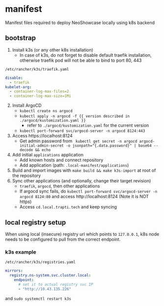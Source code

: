 # manifest

Manifest files required to deploy NeoShowcase locally using k8s backend

## bootstrap

1. Install k3s (or any other k8s installation)
   - In case of k3s, do not forget to disable default traefik installation, otherwise traefik pod will not be able to bind to port 80, 443

`/etc/rancher/k3s/traefik.yaml`
```yaml
disable:
  - traefik
kubelet-arg:
  - container-log-max-files=2
  - container-log-max-size=1Mi
```

2. Install ArgoCD
   - `kubectl create ns argocd`
   - `kubectl apply -n argocd -f {{ version described in ./argocd/kustomization.yaml }}`
     - refer to `./argocd/kustomization.yaml` for the current version
   - `kubectl port-forward svc/argocd-server -n argocd 8124:443`
3. Access https://localhost:8124
   - Get admin password from ` kubectl get secret -n argocd argocd-initial-admin-secret -o jsonpath="{.data.password}" | base64 --decode && echo`
4. Add initial `applications` application
   - Add known hosts and connect repository
   - Add application (path: `.local-manifest/applications`)
5. Build and import images with `make build && make k3s-import` at root of the repository
6. Sync other applications (and optionally, change their target revision)
   - `traefik`, `argocd`, then other applications
   - If argocd sync fails, do `kubectl port-forward svc/argocd-server -n argocd 8124:80` and access http://localhost:8124 (Note it is NOT http*s*)
   - Access `cd.local.trapti.tech` and keep syncing

## local registry setup

When using local (insecure) registry url which points to `127.0.0.1`,
k8s node needs to be configured to pull from the correct endpoint.

### k3s example

`/etc/rancher/k3s/registries.yaml`
```yaml
mirrors:
  registry.ns-system.svc.cluster.local:
    endpoint:
      # set it to actual registry svc IP
      - "http://10.43.135.226"
```

and `sudo systemctl restart k3s`

